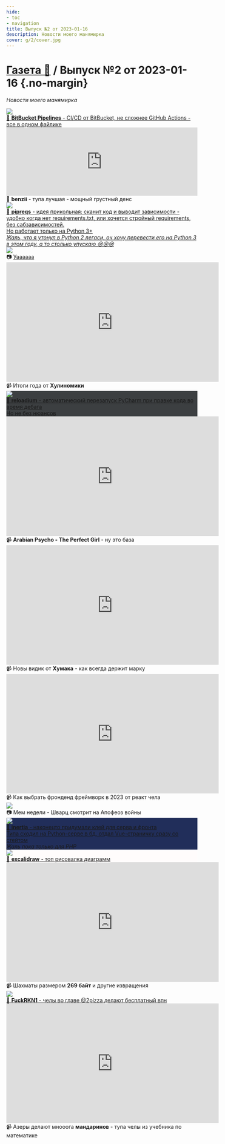 ```yaml
---
hide:
- toc
- navigation
title: Выпуск №2 от 2023-01-16
description: Новости моего манямирка
cover: g/2/cover.jpg
---
```


# [Газета 📰](../index.md) / Выпуск №2 от 2023-01-16 {.no-margin}

_Новости моего манямирка_

<div class="grid-3-col">

<div class="card">
<a target="_blank" href="/c/ops/bb_ppl">
<img src="pipelines.png">
<div class="card-text">
📝 <b>BitBucket Pipelines</b> - CI/CD от BitBucket, не сложнее GitHub Actions - все в одном файлике
</div>
</a>
</div>

<div class="card ">
<iframe frameborder="0" style="border:none;width:100%;height:180px;" width="100%" height="180" src="https://music.yandex.ru/iframe/#track/106295920/23151074">Слушайте <a href='https://music.yandex.ru/album/23151074/track/106295920'>Obsessed To Forget</a> — <a href='https://music.yandex.ru/artist/10012723'>benzii</a> на Яндекс Музыке</iframe>
<div class="card-text">
🎵 <b>benzii</b> - тупа лучшая - мощный грустный денс
</div>
</div>


<div class="card rows-2">
<a target="_blank" href="https://github.com/bndr/pipreqs">
<img src="pipreqs.webp">
<div class="card-text">
🔎 <b>pipreqs</b> - идея прикольная: сканит код и выводит зависимости - удобно когда нет requirements.txt, или хочется стройный requirements, без сабзависимостей.<br>
Но работает только на Python 3+<br>
<i>Жаль, что я утонул в Python 2 легаси, оч хочу перевести его на Python 3 в этом году, а то столько упускаю 😢😢😢</i>  
</div>
</a>
</div>



<div class="card rows-2">
<img src="uaaa.jpg">
<div class="card-text">📷 <a href="https://youtu.be/XuBydGbCMLg" target="_blank">Уаааааа</a></div>
</div>

<div class="card rows-2">
<iframe width="560" height="315" src="https://www.youtube.com/embed/erz0rCHp4jI" title="YouTube video player" frameborder="0" allow="accelerometer; autoplay; clipboard-write; encrypted-media; gyroscope; picture-in-picture; web-share" allowfullscreen></iframe>
<div class="card-text">📹 Итоги года от <b>Хулиномики</b></div>
</div>

<div class="card rows-2" style="background: #3c3f41">
<a href="../../b/py-tools/reloadium" target="_blank">
<img src="reloadium.gif">
<div class="card-text text-white">📝 <b>reloadium</b> - автоматический перезапуск PyCharm при правке кода во время дебага<br>
Но не без нюансов</div>
</a>
</div>

<div class="card rows-2">
<iframe width="560" height="315" src="https://www.youtube.com/embed/039le_PlshQ" title="YouTube video player" frameborder="0" allow="accelerometer; autoplay; clipboard-write; encrypted-media; gyroscope; picture-in-picture; web-share" allowfullscreen></iframe>
<div class="card-text">📹 <b>Arabian Psycho - The Perfect Girl</b> - ну это база</div>
</div>







<div class="card rows-2">
<iframe width="560" height="315" src="https://www.youtube.com/embed/ummPlTgajLo" title="YouTube video player" frameborder="0" allow="accelerometer; autoplay; clipboard-write; encrypted-media; gyroscope; picture-in-picture; web-share" allowfullscreen></iframe>
<div class="card-text">📹 Новы видик от <b>Хумака</b> - как всегда держит марку</div>
</div>

<div class="card rows-2">
<iframe width="560" height="315" src="https://www.youtube.com/embed/S7X6fLbdwlc" title="YouTube video player" frameborder="0" allow="accelerometer; autoplay; clipboard-write; encrypted-media; gyroscope; picture-in-picture; web-share" allowfullscreen></iframe>
<div class="card-text">
📹 Как выбрать фронденд фреймворк в 2023 от реакт чела
</div>
</div>

<div class="card rows-2">
<img src="mem.jpg">
<div class="card-text">📷 Мем недели - Шварц смотрит на Апофеоз войны</div>
</div>

<div class="card rows-2" style="background: #212e5a">
<a target="_blank" href="http://inertiajs.com/">
<img src="inertiajs.jpg">
<div class="card-text text-white">
🔎 <b>inertia</b> - наконецто придумали клей для серва и фронта 
<br>Типа сходил на Python-серве в бд, отдал Vue-страничку сразу со стейтом 
<br><i>Жаль пока только для PHP</i>
</div>
</a>
</div>

<div class="card" style="background: #fffcfc">
<a href="https://excalidraw.com/" target="_blank">
<img src="excalidraw.png">
<div class="card-text text-black">
🔎 <b>excalidraw</b> - топ рисовалка диаграмм
</div>
</a>
</div>











<div class="card rows-2">
<iframe width="560" height="315" src="https://www.youtube.com/embed/C2CNY8N5-iQ" title="YouTube video player" frameborder="0" allow="accelerometer; autoplay; clipboard-write; encrypted-media; gyroscope; picture-in-picture; web-share" allowfullscreen></iframe>
<div class="card-text">📹 Шахматы размером <b>269 байт</b> и другие извращения</div>
</div>

<div class="card bg-black rows-2">
<a href="https://fuckrkn1.org/#ru" target="_blank">
<img src="rkn.png">
<div class="card-text text-white">
🔎 <b>FuckRKN1</b> - челы во главе @2pizza делают бесплатный впн
</div>
</a>
</div>

<div class="card rows-2 ">
<iframe width="560" height="315" src="https://www.youtube.com/embed/d-yWg2AQdlc" title="YouTube video player" frameborder="0" allow="accelerometer; autoplay; clipboard-write; encrypted-media; gyroscope; picture-in-picture; web-share" allowfullscreen></iframe>
<div class="card-text">📹 Азеры делают мнооога <b>мандаринов</b> - тупа челы из учебника по математике</div>
</div>












</div>